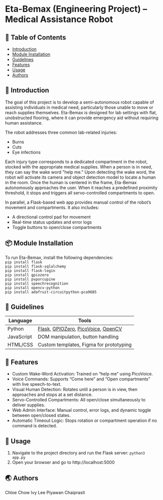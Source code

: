 # Eta-Bemax (Engineering Project) – Medical Assistance Robot

## 🚩 Table of Contents

- [Introduction](#-introduction)
- [Module Installation](#-module-installation)
- [Guidelines](#-guidelines)
- [Features](#-features)
- [Usage](#-usage)
- [Authors](#-authors)

## 🤖 Introduction
The goal of this project is to develop a semi-autonomous robot capable of assisting individuals in medical need, particularly those unable to move or reach supplies themselves. Eta-Bemax is designed for lab settings with flat, unobstructed flooring, where it can provide emergency aid without requiring human assistance.

The robot addresses three common lab-related injuries:
- Burns
- Cuts
- Eye infections

Each injury type corresponds to a dedicated compartment in the robot, stocked with the appropriate medical supplies. When a person is in need, they can say the wake word "help me." Upon detecting the wake word, the robot will activate its camera and object detection model to locate a human in the room. Once the human is centered in the frame, Eta-Bemax autonomously approaches the user. When it reaches a predefined proximity threshold, it stops and triggers all servo-controlled compartments to open.

In parallel, a Flask-based web app provides manual control of the robot’s movement and compartments. It also includes:
- A directional control pad for movement
- Real-time status updates and error logs
- Toggle buttons to open/close compartments

## 📦 Module Installation
To run Eta-Bemax, install the following dependencies:<br>
```pip install flask```<br>
```pip install flask-sqlalchemy```<br>
```pip install flask-login```<br>
```pip install gpiozero```<br>
```pip install pvporcupine```<br>
```pip install speechrecognition```<br>
```pip install opencv-python```<br>
```pip install adafruit-circuitpython-pca9685```<br>

## 🔧 Guidelines
| Language   | Tools |
|------------|-------|
| Python     |[Flask](https://flask.palletsprojects.com/en/2.1.x/ ), [GPIOZero](https://gpiozero.readthedocs.io/en/latest/), [PicoVoice](https://picovoice.ai/platform/porcupine/), [OpenCV](https://docs.opencv.org/4.x/d0/de3/tutorial_py_intro.html)     |
| JavaScript |DOM manipulation, button handling       |
| HTML/CSS   |Custom templates, Figma for prototyping       |

## 🎨 Features
- Custom Wake-Word Activation: Trained on “help me” using PicoVoice.
- Voice Commands: Supports “Come here” and “Open compartments” with live speech-to-text.
- Visual Human Detection: Rotates until a person is in view, then approaches and stops at a set distance.
- Servo-Controlled Compartments: All open/close simultaneously to deliver supplies.
- Web Admin Interface: Manual control, error logs, and dynamic toggle between open/closed states.
- Automatic Timeout Logic: Stops rotation or compartment operation if no command is detected.

## 🐾 Usage
1. Navigate to the project directory and run the Flask server: ```python3 app.py```
2. Open your browser and go to http://localhost:5000

## 🌏 Authors
Chloe Chow
Ivy Lee
Piyawan Chaiprasit
